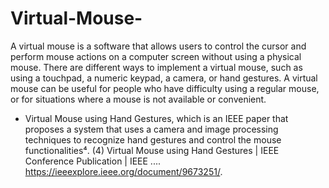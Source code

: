 # Virtual-Mouse- 
A virtual mouse is a software that allows users to control the cursor and perform mouse actions on a computer screen without using a physical mouse. There are different ways to implement a virtual mouse, such as using a touchpad, a numeric keypad, a camera, or hand gestures. A virtual mouse can be useful for people who have difficulty using a regular mouse, or for situations where a mouse is not available or convenient. 
- Virtual Mouse using Hand Gestures, which is an IEEE paper that proposes a system that uses a camera and image processing techniques to recognize hand gestures and control the mouse functionalities⁴.
(4) Virtual Mouse using Hand Gestures | IEEE Conference Publication | IEEE .... https://ieeexplore.ieee.org/document/9673251/.
